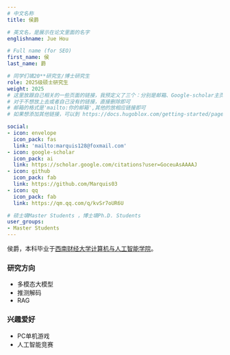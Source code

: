 ```yaml
---
# 中文名称
title: 侯爵

# 英文名，是展示在论文里面的名字
englishname: Jue Hou

# Full name (for SEO)
first_name: 侯
last_name: 爵

# 同学们填20**研究生/博士研究生
role: 2025级硕士研究生
weight: 2025
# 这里放跟自己相关的一些页面的链接，我预定义了三个：分别是邮箱、Google-scholar主页和github主页
# 对于不想放上去或者自己没有的链接，直接删除即可
# 邮箱的格式是'mailto:你的邮箱',其他的放相应链接即可
# 如果想添加其他链接，可以到 https://docs.hugoblox.com/getting-started/page-builder/#icons 上去找图标，或者直接放在下面的详细介绍上

social:
- icon: envelope
  icon_pack: fas
  link: 'mailto:marquis128@foxmail.com'
- icon: google-scholar
  icon_pack: ai
  link: https://scholar.google.com/citations?user=GoceuAsAAAAJ
- icon: github
  icon_pack: fab
  link: https://github.com/Marquis03
- icon: qq
  icon_pack: fab
  link: https://qm.qq.com/q/kvSr7oUR6U

# 硕士填Master Students ，博士填Ph.D. Students
user_groups:
- Master Students
---
```


侯爵，本科毕业于[西南财经大学计算机与人工智能学院](https://it.swufe.edu.cn/)。

### 研究方向

- 多模态大模型
- 推测解码
- RAG

### 兴趣爱好

- PC单机游戏
- 人工智能竞赛

